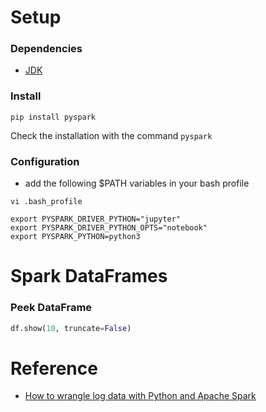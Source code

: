 # Setup

### Dependencies
 - [JDK](https://www.oracle.com/java/technologies/javase-downloads.html#JDK14)

### Install
```
pip install pyspark
```

Check the installation with the command `pyspark`

### Configuration

- add the following $PATH variables in your bash profile

```
vi .bash_profile 
```

```
export PYSPARK_DRIVER_PYTHON="jupyter"
export PYSPARK_DRIVER_PYTHON_OPTS="notebook"
export PYSPARK_PYTHON=python3
```

# Spark DataFrames

### Peek DataFrame

```python
df.show(10, truncate=False)
```

# Reference
- [How to wrangle log data with Python and Apache Spark](https://opensource.com/article/19/5/log-data-apache-spark)